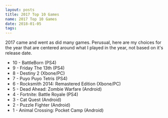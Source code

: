 ```yaml
---
layout: posts
title: 2017 Top 10 Games
name: 2017 Top 10 Games
date: 2018-01-05
tags:  
---
```

2017 came and went as did many games. Perusual, here are my choices for the year that are centered around what I played in the year, not based on it's release date.
* 10 - BattleBorn (PS4) 
* 9 - Friday The 13th (PS4)  
* 8 - Destiny 2 (Xbone/PC)  
* 7 - Puyo Puyo Tetris (PS4)  
* 6 - Rocksmith 2014: Remastered Edition (Xbone/PC)  
* 5 - Dead Ahead: Zombie Warfare (Android)  
* 4 - Fortnite: Battle Royale (PS4)  
* 3 - Cat Quest (Android)  
* 2 - Puzzle Fighter (Android)  
* 1 - Animal Crossing: Pocket Camp (Android)  
